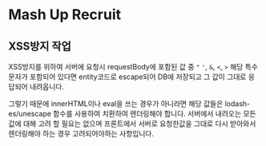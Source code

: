 # Mash Up Recruit

## XSS방지 작업

XSS방지를 위하여 서버에 요청시 requestBody에 포함된 값 중 `"` `'`, `&`, `<`, `>` 해당 특수문자가 포함되어 있다면 entity코드로 escape되어 DB에 저장되고 그 값이 그대로 응답되어 내려옵니다.

그렇기 때문에 innerHTML이나 eval을 쓰는 경우가 아니라면 해당 값들은 lodash-es/unescape 함수를 사용하여 치환하여 렌더링해야 합니다. 서버에서 내려오는 모든값에 대해 고려 할 필요는 없으며 프론트에서 서버로 요청한값을 그대로 다시 받아와서 렌더링해야 하는 경우 고려되어야하는 사항입니다.
